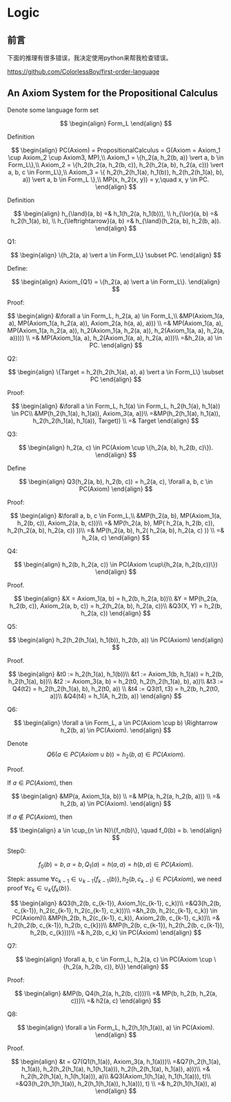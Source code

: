 # Logic

## 前言

下面的推理有很多错误，我决定使用python来帮我检查错误。

https://github.com/ColorlessBoy/first-order-language

## An Axiom System for the Propositional Calculus

Denote some language form set

$$
\begin{align}
Form_L
\end{align}
$$

Definition

$$
\begin{align}
PC(Axiom) = PropositionalCalculus = G(Axiom = Axiom_1 \cup Axiom_2 \cup Axiom3, MP),\\
Axiom_1 = \{h_2(a, h_2(b, a)) \vert a, b \in Form_L\},\\
Axiom_2 = \{h_2(h_2(a, h_2(b, c)), h_2(h_2(a, b), h_2(a, c))) \vert a, b, c \in Form_L\},\\
Axiom_3 = \{ h_2(h_2(h_1(a), h_1(b)), h_2(h_2(h_1(a), b), a)) \vert a, b \in Form_L \},\\
MP(x, h_2(x, y)) = y,\quad x, y \in PC.
\end{align}
$$

Definition

$$
\begin{align}
h_{\land}(a, b) =& h_1(h_2(a, h_1(b))), \\
h_{\lor}(a, b) =& h_2(h_1(a), b), \\
h_{\leftrightarrow}(a, b) =& h_{\land}(h_2(a, b), h_2(b, a)).
\end{align}
$$

Q1:

$$
\begin{align}
\{h_2(a, a) \vert a \in Form_L\} \subset PC.
\end{align}
$$

Define:

$$
\begin{align}
Axiom_{Q1} = \{h_2(a, a) \vert a \in Form_L\}.
\end{align}
$$

Proof:

$$
\begin{align}
&\forall a \in Form_L, h_2(a, a) \in Form_L,\\
&MP(Axiom_1(a, a), MP(Axiom_1(a, h_2(a, a)), Axiom_2(a, h(a, a), a))) \\
=& MP(Axiom_1(a, a), MP(Axiom_1(a, h_2(a, a)), h_2(Axiom_1(a, h_2(a, a)), h_2(Axiom_1(a, a), h_2(a, a))))) \\
=& MP(Axiom_1(a, a), h_2(Axiom_1(a, a), h_2(a, a)))\\
=&h_2(a, a) \in PC.
\end{align}
$$

Q2:

$$
\begin{align}
\{Target = h_2(h_2(h_1(a), a), a) \vert a \in Form_L\} \subset PC
\end{align}
$$

Proof:

$$
\begin{align}
&\forall a \in Form_L, h_1(a) \in Form_L, h_2(h_1(a), h_1(a)) \in PC\\
&MP(h_2(h_1(a), h_1(a)), Axiom_3(a, a))\\
=&MP(h_2(h_1(a), h_1(a)), h_2(h_2(h_1(a), h_1(a)), Target)) \\
=& Target
\end{align}
$$

Q3:

$$
\begin{align}
h_2(a, c) \in PC(Axiom \cup \{h_2(a, b), h_2(b, c)\}).
\end{align}
$$

Define

$$
\begin{align}
Q3(h_2(a, b), h_2(b, c)) = h_2(a, c), \forall a, b, c \in PC(Axiom)
\end{align}
$$

Proof:

$$
\begin{align}
&\forall a, b, c \in Form_L,\\
&MP(h_2(a, b), MP(Axiom_1(a, h_2(b, c)), Axiom_2(a, b, c)))\\
=& MP(h_2(a, b), MP(
    h_2(a, h_2(b, c)),
    h_2(h_2(a, b), h_2(a, c))
))\\
=& MP(h_2(a, b), h_2(
    h_2(a, b), h_2(a, c)
)) \\
=& h_2(a, c)
\end{align}
$$

Q4:

$$
\begin{align}
h_2(b, h_2(a, c)) \in PC(Axiom \cup\{h_2(a, h_2(b,c))\})
\end{align}
$$

Proof.

$$
\begin{align}
&X = Axiom_1(a, b) = h_2(b, h_2(a, b))\\
&Y = MP(h_2(a, h_2(b, c)), Axiom_2(a, b, c)) = h_2(h_2(a, b), h_2(a, c))\\
&Q3(X, Y) = h_2(b, h_2(a, c))
\end{align}
$$

Q5:

$$
\begin{align}
h_2(h_2(h_1(a), h_1(b)), h_2(b, a)) \in PC(Axiom)
\end{align}
$$

Proof.

$$
\begin{align}
&t0 := h_2(h_1(a), h_1(b))\\
&t1 := Axiom_1(b, h_1(a)) = h_2(b, h_2(h_1(a), b))\\
&t2 := Axiom_3(a, b) = h_2(t0, h_2(h_2(h_1(a), b), a))\\
&t3 := Q4(t2) = h_2(h_2(h_1(a), b), h_2(t0, a)) \\
&t4 := Q3(t1, t3) = h_2(b, h_2(t0, a))\\
&Q4(t4) = h_1(A, h_2(b, a))
\end{align}
$$

Q6:

$$
\begin{align}
\forall a \in Form_L, a \in PC(Axiom \cup b) \Rightarrow h_2(b, a) \in PC(Axiom).
\end{align}
$$

Denote
$$
Q6(a\in PC(Axiom \cup b)) = h_2(b, a) \in PC(Axiom).
$$

Proof.

If $a \in PC(Axiom)$, then

$$
\begin{align}
&MP(a, Axiom_1(a, b)) \\
=& MP(a, h_2(a, h_2(b, a))) \\
=& h_2(b, a) \in PC(Axiom).
\end{align}
$$

If $a \notin PC(Axiom)$, then

$$
\begin{align}
a \in \cup_{n \in N}\{f_n(b)\}, \quad f_0(b) = b.
\end{align}
$$

Step0:

$$
f_0(b) = b, a = b, Q_1(a) = h(a, a) = h(b, a) \in PC(Axiom).
$$

Stepk: assume $\forall c_{k-1} \in \cup_{k-1}\{f_{k-1}(b)\}, h_2(b, c_{k-1}) \in PC(Axiom)$, we need proof $\forall c_k \in \cup_{k}\{f_k(b)\}$.

$$
\begin{align}
&Q3(h_2(b, c_{k-1}), Axiom_1(c_{k-1}, c_k))\\
=&Q3(h_2(b, c_{k-1}), h_2(c_{k-1}, h_2(c_{k-1}, c_k)))\\
=&h_2(b, h_2(c_{k-1}, c_k)) \in PC(Axiom)\\
&MP(h_2(b, h_2(c_{k-1}, c_k)), Axiom_2(b, c_{k-1}, c_k))\\
=& h_2(h_2(b, c_{k-1}), h_2(b, c_{k}))\\
&MP(h_2(b, c_{k-1}), h_2(h_2(b, c_{k-1}), h_2(b, c_{k})))\\
=& h_2(b, c_k) \in PC(Axiom)
\end{align}
$$

Q7:

$$
\begin{align}
\forall a, b, c \in Form_L, h_2(a, c) \in PC(Axiom \cup \{h_2(a, h_2(b, c)), b\})
\end{align}
$$

Proof:

$$
\begin{align}
&MP(b, Q4(h_2(a, h_2(b, c))))\\
=& MP(b, h_2(b, h_2(a, c)))\\
=& h2(a, c)
\end{align}
$$

Q8:

$$
\begin{align}
\forall a \in Form_L, h_2(h_1(h_1(a)), a) \in PC(Axiom).
\end{align}
$$

Proof.

$$
\begin{align}
&t = Q7(Q1(h_1(a)), Axiom_3(a, h_1(a)))\\
=&Q7(h_2(h_1(a), h_1(a)), h_2(h_2(h_1(a), h_1(h_1(a))), h_2(h_2(h_1(a), h_1(a)), a)))\\
=& h_2(h_2(h_1(a), h_1(h_1(a))), a)\\
&Q3(Axiom_1(h_1(a), h_1(h_1(a))), t)\\
=&Q3(h_2(h_1(h_1(a)), h_2(h_1(h_1(a)), h_1(a))),  t) \\
=& h_2(h_1(h_1(a)), a)
\end{align}
$$
